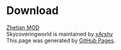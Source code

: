 <h1>Download</h1>
<a href="https://github.com/pages-themes/tactile/zipball/master" id="download-zip" class="button">
  <span> Zhetian MOD</span>
</a>
<footer>Skycoveringworld is maintained by 
  <a href="https://github.com/xArshy">xArshy</a>
  <br>This page was generated by 
  <a href="https://pages.github.com">GitHub Pages</a>.
</footer>
